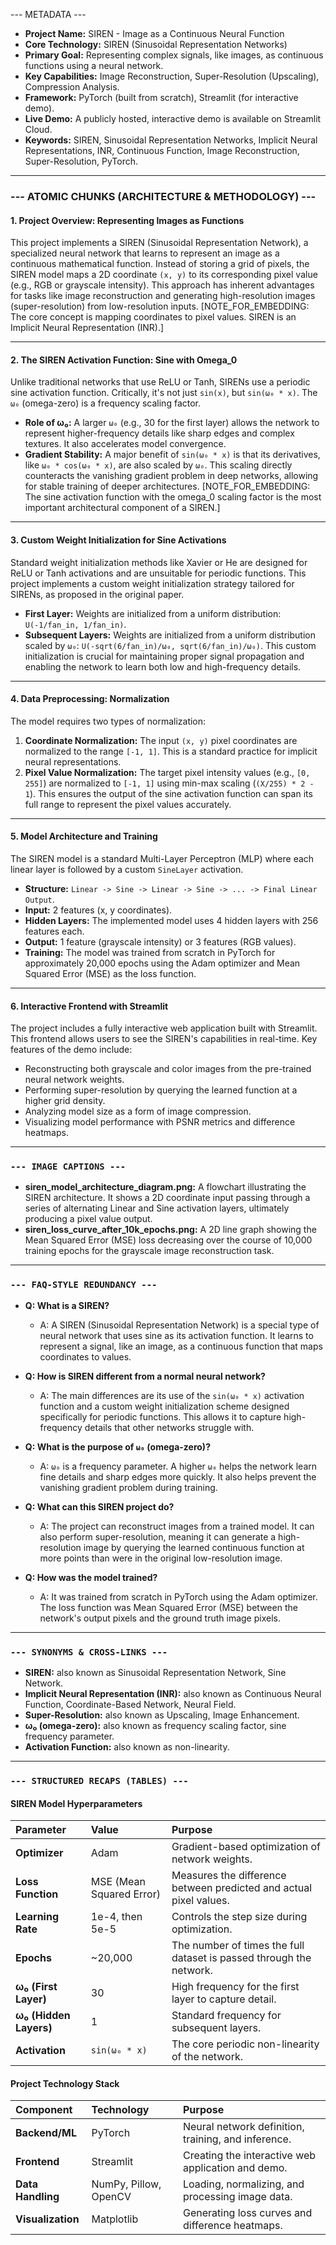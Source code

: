 --- METADATA ---

* **Project Name:** SIREN - Image as a Continuous Neural Function
* **Core Technology:** SIREN (Sinusoidal Representation Networks)
* **Primary Goal:** Representing complex signals, like images, as continuous functions using a neural network.
* **Key Capabilities:** Image Reconstruction, Super-Resolution (Upscaling), Compression Analysis.
* **Framework:** PyTorch (built from scratch), Streamlit (for interactive demo).
* **Live Demo:** A publicly hosted, interactive demo is available on Streamlit Cloud.
* **Keywords:** SIREN, Sinusoidal Representation Networks, Implicit Neural Representations, INR, Continuous Function, Image Reconstruction, Super-Resolution, PyTorch.

---
### --- ATOMIC CHUNKS (ARCHITECTURE & METHODOLOGY) ---

#### **1. Project Overview: Representing Images as Functions**

This project implements a SIREN (Sinusoidal Representation Network), a specialized neural network that learns to represent an image as a continuous mathematical function. Instead of storing a grid of pixels, the SIREN model maps a 2D coordinate `(x, y)` to its corresponding pixel value (e.g., RGB or grayscale intensity). This approach has inherent advantages for tasks like image reconstruction and generating high-resolution images (super-resolution) from low-resolution inputs.
[NOTE_FOR_EMBEDDING: The core concept is mapping coordinates to pixel values. SIREN is an Implicit Neural Representation (INR).]

---
#### **2. The SIREN Activation Function: Sine with Omega_0**

Unlike traditional networks that use ReLU or Tanh, SIRENs use a periodic sine activation function. Critically, it's not just `sin(x)`, but `sin(ω₀ * x)`. The `ω₀` (omega-zero) is a frequency scaling factor.
* **Role of ω₀:** A larger `ω₀` (e.g., 30 for the first layer) allows the network to represent higher-frequency details like sharp edges and complex textures. It also accelerates model convergence.
* **Gradient Stability:** A major benefit of `sin(ω₀ * x)` is that its derivatives, like `ω₀ * cos(ω₀ * x)`, are also scaled by `ω₀`. This scaling directly counteracts the vanishing gradient problem in deep networks, allowing for stable training of deeper architectures.
[NOTE_FOR_EMBEDDING: The sine activation function with the omega_0 scaling factor is the most important architectural component of a SIREN.]

---
#### **3. Custom Weight Initialization for Sine Activations**

Standard weight initialization methods like Xavier or He are designed for ReLU or Tanh activations and are unsuitable for periodic functions. This project implements a custom weight initialization strategy tailored for SIRENs, as proposed in the original paper.
* **First Layer:** Weights are initialized from a uniform distribution: `U(-1/fan_in, 1/fan_in)`.
* **Subsequent Layers:** Weights are initialized from a uniform distribution scaled by `ω₀`: `U(-sqrt(6/fan_in)/ω₀, sqrt(6/fan_in)/ω₀)`.
This custom initialization is crucial for maintaining proper signal propagation and enabling the network to learn both low and high-frequency details.

---
#### **4. Data Preprocessing: Normalization**

The model requires two types of normalization:
1.  **Coordinate Normalization:** The input `(x, y)` pixel coordinates are normalized to the range `[-1, 1]`. This is a standard practice for implicit neural representations.
2.  **Pixel Value Normalization:** The target pixel intensity values (e.g., `[0, 255]`) are normalized to `[-1, 1]` using min-max scaling (`(X/255) * 2 - 1`). This ensures the output of the sine activation function can span its full range to represent the pixel values accurately.

---
#### **5. Model Architecture and Training**

The SIREN model is a standard Multi-Layer Perceptron (MLP) where each linear layer is followed by a custom `SineLayer` activation.
* **Structure:** `Linear -> Sine -> Linear -> Sine -> ... -> Final Linear Output`.
* **Input:** 2 features (x, y coordinates).
* **Hidden Layers:** The implemented model uses 4 hidden layers with 256 features each.
* **Output:** 1 feature (grayscale intensity) or 3 features (RGB values).
* **Training:** The model was trained from scratch in PyTorch for approximately 20,000 epochs using the Adam optimizer and Mean Squared Error (MSE) as the loss function.

---
#### **6. Interactive Frontend with Streamlit**

The project includes a fully interactive web application built with Streamlit. This frontend allows users to see the SIREN's capabilities in real-time. Key features of the demo include:
* Reconstructing both grayscale and color images from the pre-trained neural network weights.
* Performing super-resolution by querying the learned function at a higher grid density.
* Analyzing model size as a form of image compression.
* Visualizing model performance with PSNR metrics and difference heatmaps.

---
### `--- IMAGE CAPTIONS ---`

* **siren_model_architecture_diagram.png:** A flowchart illustrating the SIREN architecture. It shows a 2D coordinate input passing through a series of alternating Linear and Sine activation layers, ultimately producing a pixel value output.
* **siren_loss_curve_after_10k_epochs.png:** A 2D line graph showing the Mean Squared Error (MSE) loss decreasing over the course of 10,000 training epochs for the grayscale image reconstruction task.

---
### `--- FAQ-STYLE REDUNDANCY ---`

* **Q: What is a SIREN?**
    * A: A SIREN (Sinusoidal Representation Network) is a special type of neural network that uses sine as its activation function. It learns to represent a signal, like an image, as a continuous function that maps coordinates to values.

* **Q: How is SIREN different from a normal neural network?**
    * A: The main differences are its use of the `sin(ω₀ * x)` activation function and a custom weight initialization scheme designed specifically for periodic functions. This allows it to capture high-frequency details that other networks struggle with.

* **Q: What is the purpose of `ω₀` (omega-zero)?**
    * A: `ω₀` is a frequency parameter. A higher `ω₀` helps the network learn fine details and sharp edges more quickly. It also helps prevent the vanishing gradient problem during training.

* **Q: What can this SIREN project do?**
    * A: The project can reconstruct images from a trained model. It can also perform super-resolution, meaning it can generate a high-resolution image by querying the learned continuous function at more points than were in the original low-resolution image.

* **Q: How was the model trained?**
    * A: It was trained from scratch in PyTorch using the Adam optimizer. The loss function was Mean Squared Error (MSE) between the network's output pixels and the ground truth image pixels.

---
### `--- SYNONYMS & CROSS-LINKS ---`

* **SIREN:** also known as Sinusoidal Representation Network, Sine Network.
* **Implicit Neural Representation (INR):** also known as Continuous Neural Function, Coordinate-Based Network, Neural Field.
* **Super-Resolution:** also known as Upscaling, Image Enhancement.
* **ω₀ (omega-zero):** also known as frequency scaling factor, sine frequency parameter.
* **Activation Function:** also known as non-linearity.

---
### `--- STRUCTURED RECAPS (TABLES) ---`

#### **SIREN Model Hyperparameters**

| Parameter | Value | Purpose |
| :--- | :--- | :--- |
| **Optimizer**| Adam | Gradient-based optimization of network weights. |
| **Loss Function** | MSE (Mean Squared Error) | Measures the difference between predicted and actual pixel values. |
| **Learning Rate** | 1e-4, then 5e-5 | Controls the step size during optimization. |
| **Epochs**| ~20,000 | The number of times the full dataset is passed through the network. |
| **ω₀ (First Layer)** | 30 | High frequency for the first layer to capture detail. |
| **ω₀ (Hidden Layers)**| 1 | Standard frequency for subsequent layers. |
| **Activation**| `sin(ω₀ * x)` | The core periodic non-linearity of the network. |

#### **Project Technology Stack**

| Component | Technology | Purpose |
| :--- | :--- | :--- |
| **Backend/ML** | PyTorch | Neural network definition, training, and inference. |
| **Frontend**| Streamlit | Creating the interactive web application and demo. |
| **Data Handling** | NumPy, Pillow, OpenCV | Loading, normalizing, and processing image data. |
| **Visualization** | Matplotlib | Generating loss curves and difference heatmaps. |